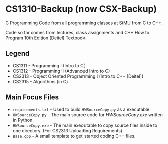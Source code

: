 # CS1310-Backup (now CSX-Backup)
C Programming Code from all programming classes at StMU from C to C++.

Code so far comes from lectures, class assignments and C++ How to Program 10th Edition (Deitel) Textbook.

## Legend
- CS1311 - Programming I (Intro to C)
- CS1312 - Programming II (Advanced Intro to C)
- CS2313 - Object Oriented Programming I (Intro to C++ [Deitel])
- CS2315 - Algorithms (in C)

## Main Focus Files
- `requirements.txt` - Used to build `HWSourceCopy.py` as a executable.
- `HWSourceCopy.py` - The main source code for *HWSourceCopy.exe* written in Python.
- `HWSourceCopy.exe` - The main executable to copy source files inside to one directory. (For CS2313 Uploading Requirements)
- `Base.cpp` - A small template to get started coding C++ files.
